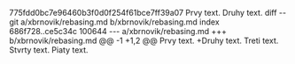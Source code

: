 775fdd0bc7e96460b3f0d0f254f61bce7ff39a07
Prvy text.
Druhy text.
diff --git a/xbrnovik/rebasing.md b/xbrnovik/rebasing.md
index 686f728..ce5c34c 100644
--- a/xbrnovik/rebasing.md
+++ b/xbrnovik/rebasing.md
@@ -1 +1,2 @@
 Prvy text.
+Druhy text.
Treti text.
Stvrty text.
Piaty text.
